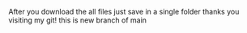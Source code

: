 After you download the all files just save in a single folder
thanks you visiting my git!
this is new branch of main
